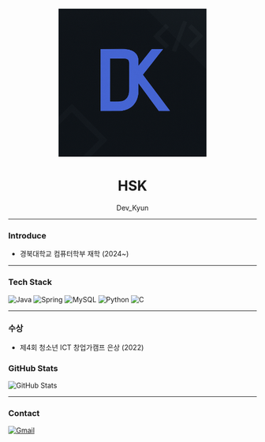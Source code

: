 <!-- dev.Kyun 로고 이미지 -->
<p align="center">
  <img src="https://github.com/Kyun-h/asset/blob/main/DK.png?raw=true" width="300"/>
</p>

<h1 align="center">HSK</h1>
<p align="center">Dev_Kyun</p>

---

### Introduce

- 경북대학교 컴퓨터학부 재학 (2024~)

---

### Tech Stack

![Java](https://img.shields.io/badge/Java-007396?style=for-the-badge&logo=openjdk&logoColor=white)
![Spring](https://img.shields.io/badge/Spring-6DB33F?style=for-the-badge&logo=spring&logoColor=white)
![MySQL](https://img.shields.io/badge/MySQL-4479A1?style=for-the-badge&logo=mysql&logoColor=white)
![Python](https://img.shields.io/badge/Python-3776AB?style=for-the-badge&logo=python&logoColor=white)
![C](https://img.shields.io/badge/C-00599C?style=for-the-badge&logo=c&logoColor=white)

---

### 수상

- 제4회 청소년 ICT 창업가캠프 은상 (2022)

### GitHub Stats


![GitHub Stats](https://github-readme-stats.vercel.app/api?username=your-username&show_icons=true&theme=tokyonight)


---


### Contact

[![Gmail](https://img.shields.io/badge/email-hsk050124@gmail.com-red?style=flat-square&logo=gmail&logoColor=white)](mailto:dev.kyun@gmail.com)
